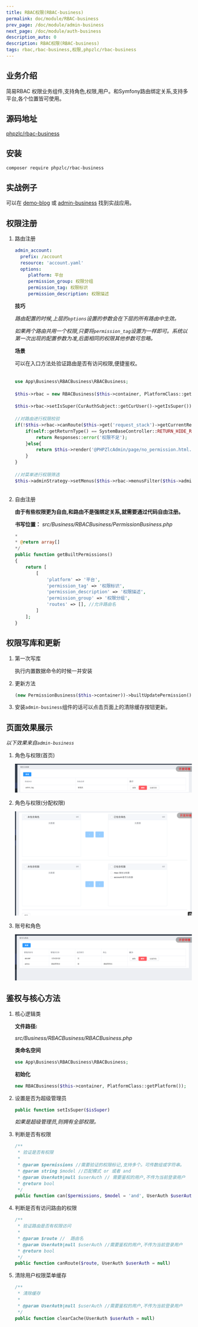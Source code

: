 ```yaml
---
title: RBAC权限(RBAC-business)
permalink: doc/module/RBAC-business
prev_page: /doc/module/admin-business
next_page: /doc/module/auth-business
description_auto: 0
description: RBAC权限(RBAC-business)
tags: rbac,rbac-business,权限,phpzlc/rbac-business
---
```


## 业务介绍

简易RBAC 权限业务组件,支持角色,权限,用户。和Symfony路由绑定关系,支持多平台,各个位置皆可使用。

## 源码地址

[phpzlc/rbac-business](https://github.com/phpzlc/RBAC-business)

## 安装

```shell
composer require phpzlc/rbac-business
```

## 实战例子

可以在 [demo-blog](https://github.com/phpzlc/demo-blog) 或 [admin-business](https://github.com/phpzlc/admin-business) 找到实战应用。

## 权限注册

1. 路由注册

   ```yaml
   admin_account:
     prefix: /account
     resource: 'account.yaml'
     options:
        platform: 平台
        permission_group: 权限分组
        permission_tag: 权限标识
        permission_description: 权限描述
   ```
   
   **技巧**
   
   _路由配置的时候,上层的`options`设置的参数会在下层的所有路由中生效。_
   
   _如果两个路由共用一个权限,只要将`permission_tag`设置为一样即可。系统以第一次出现的配置参数为准,后面相同的权限其他参数可忽略。_
   
   **场景**
   
   可以在入口方法处验证路由是否有访问权限,便捷鉴权。
   
   ```php
   
   use App\Business\RBACBusiness\RBACBusiness;
   
   $this->rbac = new RBACBusiness($this->container, PlatformClass::getPlatform());

   $this->rbac->setIsSuper(CurAuthSubject::getCurUser()->getIsSuper());
   
   //对路由进行权限校验
   if(!$this->rbac->canRoute($this->get('request_stack')->getCurrentRequest()->get('_route'))){
       if(self::getReturnType() == SystemBaseController::RETURN_HIDE_RESOURCE){
           return Responses::error('权限不足');
       }else{
           return $this->render('@PHPZlcAdmin/page/no_permission.html.twig');
       }
   }

   //对菜单进行权限筛选
   $this->adminStrategy->setMenus($this->rbac->menusFilter($this->adminStrategy->getMenus()));
 
   ```

2. 自由注册

   **由于有些权限更为自由,和路由不是强绑定关系,就需要通过代码自由注册。**
   
   **书写位置：** _src/Business/RBACBusiness/PermissionBusiness.php_
   
   ```php
   *
   * @return array[]
   */
   public function getBuiltPermissions()
   {
       return [
           [
               'platform' => '平台',
               'permission_tag' => '权限标识',
               'permission_description' => '权限描述',
               'permission_group' => '权限分组',
               'routes' => [], //允许路由名
           ]
       ];
   }
   ```

## 权限写库和更新

1. 第一次写库

   执行内置数据命令的时候一并安装
   
2. 更新方法

    ```php
    (new PermissionBusiness($this->container))->builtUpdatePermission();
    ```

3. 安装`admin-business`组件的话可以点击页面上的清除缓存按钮更新。

## 页面效果展示

_以下效果来自`admin-business`_

1. 角色与权限(首页)

   ![角色与权限(首页)](/assets/posts/rbac-business/2.png)

2. 角色与权限(分配权限)

   ![角色与权限(首页)](/assets/posts/rbac-business/3.png)

3. 账号和角色

   ![角色与权限(首页)](/assets/posts/rbac-business/4.png)


## 鉴权与核心方法

1. 核心逻辑类

   **文件路径:**
    
   _src/Business/RBACBusiness/RBACBusiness.php_
   
   **类命名空间** 
   
   ```php
   use App\Business\RBACBusiness\RBACBusiness; 
   ```
   
   **初始化**
   
   ```php
   new RBACBusiness($this->container, PlatformClass::getPlatform());
   ```

2. 设置是否为超级管理员

   ```php
   public function setIsSuper($isSuper)
   ```
   
   _如果是超级管理员,则拥有全部权限。_

3. 判断是否有权限

   ```php
   /**
    * 验证是否有权限
    *
    * @param $permissions //需要验证的权限标记,支持多个。可传数组或字符串。
    * @param string $model //匹配模式 or 或者 and
    * @param UserAuth|null $userAuth // 需要鉴权的用户,不传为当前登录用户
    * @return bool
    */
   public function can($permissions, $model = 'and', UserAuth $userAuth = null)
   ```

4. 判断是否有访问路由的权限

   ```php
   /**
    * 验证路由是否有权限访问
    * 
    * @param $route //  路由名
    * @param UserAuth|null $userAuth //需要鉴权的用户,不传为当前登录用户
    * @return bool
    */
   public function canRoute($route, UserAuth $userAuth = null)
   ```
5. 清除用户权限菜单缓存
   
   ```php
   /**
    * 清除缓存
    *
    * @param UserAuth|null $userAuth //需要鉴权的用户,不传为当前登录用户
    */
   public function clearCache(UserAuth $userAuth = null)
   ```
    
